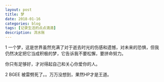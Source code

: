 ```yaml
---
layout: post
title: 梦
date: 2018-01-16
categories: blog
tags: [记录生活的点点滴滴]
description: 流水账
---
```


1 一个梦，这是世界虽然充满了对于逝去时光的伤感和遗憾，对未来的恐惧，但我仍然决定把它当成积极的梦，它告诉我不要松懈，要拼命努力。

  你只有足够好，才对得起自己和关心你爱你的人。
  
2 BGEE 被雷劈死了。。万万没想到，果然HP才是王道。